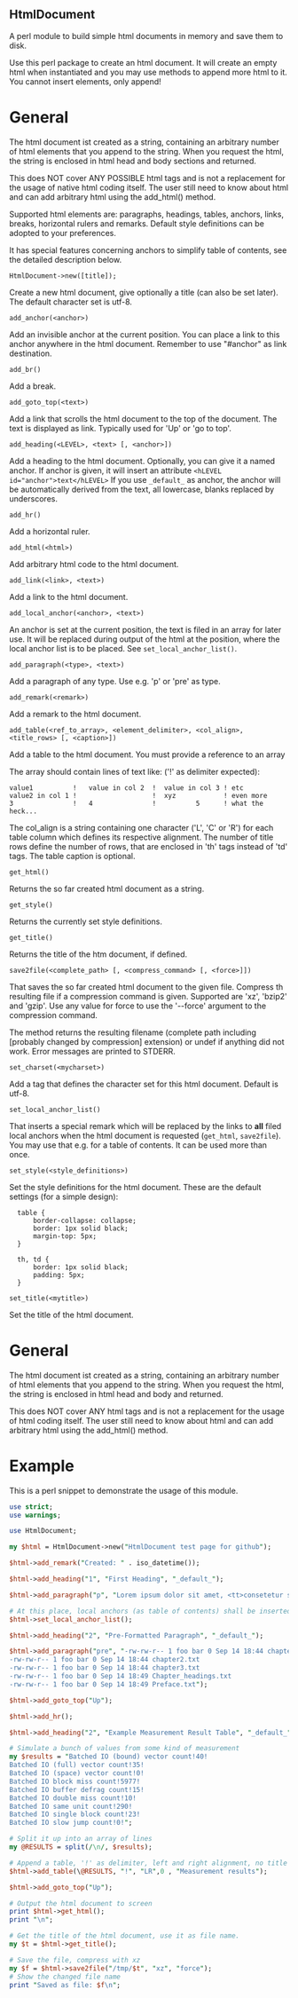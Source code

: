 ## HtmlDocument
A perl module to build simple html documents in memory and save them to disk.

Use this perl package to create an html document.
It will create an empty html when instantiated and you
may use methods to append more html to it. 
You cannot insert elements, only append!

# General
The html document ist created as a string, containing an arbitrary
number of html elements that you append to the string. When you
request the html, the string is enclosed in html head and body sections and
returned.

This does NOT cover ANY POSSIBLE html tags and is not a replacement for
the usage of native html coding itself. The user still need to know about html 
and can add arbitrary html using the add_html() method.

Supported html elements are: paragraphs, headings, tables, anchors, links, 
breaks, horizontal rulers and remarks.
Default style definitions can be adopted to your preferences.

It has special features concerning anchors to simplify table of contents, 
see the detailed description below.

    HtmlDocument->new([title]);
Create a new html document, give optionally a title (can also be set later).
The default character set is utf-8.

    add_anchor(<anchor>)
Add an invisible anchor at the current position.
You can place a link to this anchor anywhere in the html document. 
Remember to use "#anchor" as link destination.

    add_br()
Add a break.

    add_goto_top(<text>)
Add a link that scrolls the html document to the top of the document.
The text is displayed as link. Typically used for 'Up' or 'go to top'.

    add_heading(<LEVEL>, <text> [, <anchor>])
Add a heading to the html document. Optionally, you can give it a named anchor.
If anchor is given, it will insert an attribute `<hLEVEL id="anchor">text</hLEVEL>`
If you use `_default_` as anchor, the anchor will be
automatically derived from the text, all lowercase, blanks replaced by underscores.

    add_hr()
Add a horizontal ruler.

    add_html(<html>)
Add arbitrary html code to the html document.

    add_link(<link>, <text>)
Add a link to the html document.

    add_local_anchor(<anchor>, <text>)
An anchor is set at the current position, the text is filed in an array for later use.
It will be replaced during output of the html at the position, where the local anchor list
is to be placed. See `set_local_anchor_list()`.

    add_paragraph(<type>, <text>)
Add a paragraph of any type. Use e.g. 'p' or 'pre' as type.

    add_remark(<remark>)
Add a remark to the html document.

    add_table(<ref_to_array>, <element_delimiter>, <col_align>, <title_rows> [, <caption>])
Add a table to the html document. You must provide a reference to an array

The array should contain lines of text like: ('!' as delimiter expected):
```
value1          !   value in col 2  !  value in col 3 ! etc
value2 in col 1 !                   !  xyz            ! even more
3               !   4               !          5      ! what the heck...
```
The col_align is a string containing one character ('L', 'C' or 'R') for each table 
column which defines its respective alignment.
The number of title rows define the number of rows, that are enclosed in 'th' tags
instead of 'td' tags.
The table caption is optional.

    get_html()
Returns the so far created html document as a string.

    get_style()
Returns the currently set style definitions.

    get_title()
Returns the title of the htm document, if defined.

    save2file(<complete_path> [, <compress_command> [, <force>]])
That saves the so far created html document to the given file. Compress th resulting file 
if a compression command is given. Supported are 'xz', 'bzip2' and 'gzip'. Use any value 
for force to use the '--force' argument to the compression command.

The method returns the resulting filename 
(complete path including [probably changed by compression] extension)
or undef if anything did not work. Error messages are printed to STDERR.

    set_charset(<mycharset>)
Add a <meta> tag that defines the character set for this html document. Default is utf-8.

    set_local_anchor_list()
That inserts a special remark which will be replaced by the links to **all** filed local anchors
when the html document is requested (`get_html`, `save2file`).
You may use that e.g. for a table of contents. It can be used more than once. 

    set_style(<style_definitions>)
Set the style definitions for the html document. These are the default settings
(for a simple design):
```
  table {
      border-collapse: collapse;
      border: 1px solid black;
      margin-top: 5px;
  }

  th, td {
      border: 1px solid black;
      padding: 5px;
  }
```

    set_title(<mytitle>)
Set the title of the html document.

# General
The html document ist created as a string, containing an arbitrary
number of html elements that you append to the string. When you
request the html, the string is enclosed in html head and body and
returned.

This does NOT cover ANY html tags and is not a replacement for
the usage of html coding itself. The user still need to know about html and can add
arbitrary html using the add_html() method.

# Example
This is a perl snippet to demonstrate the usage of this module.
```perl
use strict;
use warnings;

use HtmlDocument;

my $html = HtmlDocument->new("HtmlDocument test page for github");

$html->add_remark("Created: " . iso_datetime());

$html->add_heading("1", "First Heading", "_default_");

$html->add_paragraph("p", "Lorem ipsum dolor sit amet, <tt>consetetur sadipscing elitr</tt>, sed diam nonumy eirmod tempor invidunt ut labore et dolore magna aliquyam erat, <b>sed diam voluptua</b>. At vero eos et accusam et justo duo dolores et ea rebum. Stet clita kasd gubergren, no sea takimata sanctus est Lorem ipsum dolor sit amet.");

# At this place, local anchors (as table of contents) shall be inserted.
$html->set_local_anchor_list();

$html->add_heading("2", "Pre-Formatted Paragraph", "_default_");

$html->add_paragraph("pre", "-rw-rw-r-- 1 foo bar 0 Sep 14 18:44 chapter1.txt
-rw-rw-r-- 1 foo bar 0 Sep 14 18:44 chapter2.txt
-rw-rw-r-- 1 foo bar 0 Sep 14 18:44 chapter3.txt
-rw-rw-r-- 1 foo bar 0 Sep 14 18:49 Chapter_headings.txt
-rw-rw-r-- 1 foo bar 0 Sep 14 18:49 Preface.txt");

$html->add_goto_top("Up");

$html->add_hr();

$html->add_heading("2", "Example Measurement Result Table", "_default_");

# Simulate a bunch of values from some kind of measurement
my $results = "Batched IO (bound) vector count!40!
Batched IO (full) vector count!35!
Batched IO (space) vector count!0!
Batched IO block miss count!5977!
Batched IO buffer defrag count!15!
Batched IO double miss count!10!
Batched IO same unit count!290!
Batched IO single block count!23!
Batched IO slow jump count!0!";

# Split it up into an array of lines
my @RESULTS = split(/\n/, $results);

# Append a table, '!' as delimiter, left and right alignment, no title rows
$html->add_table(\@RESULTS, "!", "LR",0 , "Measurement results");

$html->add_goto_top("Up");

# Output the html document to screen
print $html->get_html();
print "\n";

# Get the title of the html document, use it as file name.
my $t = $html->get_title();

# Save the file, compress with xz
my $f = $html->save2file("/tmp/$t", "xz", "force");
# Show the changed file name
print "Saved as file: $f\n";
```

